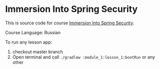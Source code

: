 Immersion Into Spring Security
====

This is source code for course [Immersion Into Spring Security](https://gettis.io/immersion-into-spring-security).

Course Language: Russian

To run any lesson app:
1. checkout master branch
2. Open terminal and call `./gradlew :module_1:lesson_1:bootRun` or any other 